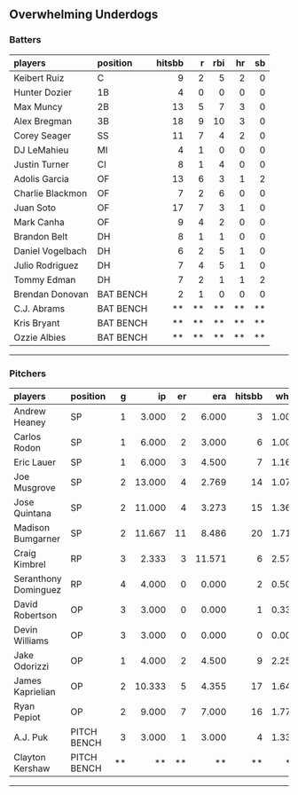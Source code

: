 ## Overwhelming Underdogs

### Batters

 
|players          |position  | hitsbb|  r| rbi| hr| sb| 
|:----------------|:---------|------:|--:|---:|--:|--:| 
|Keibert Ruiz     |C         |      9|  2|   5|  2|  0| 
|Hunter Dozier    |1B        |      4|  0|   0|  0|  0| 
|Max Muncy        |2B        |     13|  5|   7|  3|  0| 
|Alex Bregman     |3B        |     18|  9|  10|  3|  0| 
|Corey Seager     |SS        |     11|  7|   4|  2|  0| 
|DJ LeMahieu      |MI        |      4|  1|   0|  0|  0| 
|Justin Turner    |CI        |      8|  1|   4|  0|  0| 
|Adolis Garcia    |OF        |     13|  6|   3|  1|  2| 
|Charlie Blackmon |OF        |      7|  2|   6|  0|  0| 
|Juan Soto        |OF        |     17|  7|   3|  1|  0| 
|Mark Canha       |OF        |      9|  4|   2|  0|  0| 
|Brandon Belt     |DH        |      8|  1|   1|  0|  0| 
|Daniel Vogelbach |DH        |      6|  2|   5|  1|  0| 
|Julio Rodriguez  |DH        |      7|  4|   5|  1|  0| 
|Tommy Edman      |DH        |      7|  2|   1|  1|  2| 
|Brendan Donovan  |BAT BENCH |      2|  1|   0|  0|  0| 
|C.J. Abrams      |BAT BENCH |     **| **|  **| **| **| 
|Kris Bryant      |BAT BENCH |     **| **|  **| **| **| 
|Ozzie Albies     |BAT BENCH |     **| **|  **| **| **| 

* * *

### Pitchers

 
|players              |position    |  g|     ip| er|    era| hitsbb|  whip| so|  w| sv| 
|:--------------------|:-----------|--:|------:|--:|------:|------:|-----:|--:|--:|--:| 
|Andrew Heaney        |SP          |  1|  3.000|  2|  6.000|      3| 1.000|  5|  0|  0| 
|Carlos Rodon         |SP          |  1|  6.000|  2|  3.000|      6| 1.000|  7|  1|  0| 
|Eric Lauer           |SP          |  1|  6.000|  3|  4.500|      7| 1.167|  5|  0|  0| 
|Joe Musgrove         |SP          |  2| 13.000|  4|  2.769|     14| 1.077|  9|  0|  0| 
|Jose Quintana        |SP          |  2| 11.000|  4|  3.273|     15| 1.364|  9|  1|  0| 
|Madison Bumgarner    |SP          |  2| 11.667| 11|  8.486|     20| 1.714| 14|  0|  0| 
|Craig Kimbrel        |RP          |  3|  2.333|  3| 11.571|      6| 2.571|  2|  0|  0| 
|Seranthony Dominguez |RP          |  4|  4.000|  0|  0.000|      2| 0.500|  4|  1|  3| 
|David Robertson      |OP          |  3|  3.000|  0|  0.000|      1| 0.333|  3|  0|  1| 
|Devin Williams       |OP          |  3|  3.000|  0|  0.000|      0| 0.000|  3|  2|  0| 
|Jake Odorizzi        |OP          |  1|  4.000|  2|  4.500|      9| 2.250|  2|  0|  0| 
|James Kaprielian     |OP          |  2| 10.333|  5|  4.355|     17| 1.645| 11|  0|  0| 
|Ryan Pepiot          |OP          |  2|  9.000|  7|  7.000|     16| 1.778| 10|  0|  0| 
|A.J. Puk             |PITCH BENCH |  3|  3.000|  1|  3.000|      4| 1.333|  6|  0|  0| 
|Clayton Kershaw      |PITCH BENCH | **|     **| **|     **|     **|    **| **| **| **| 


* * *


